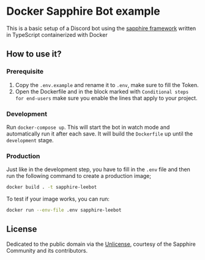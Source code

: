 # Docker Sapphire Bot example

This is a basic setup of a Discord bot using the [sapphire framework][sapphire] written in TypeScript containerized with Docker

## How to use it?

### Prerequisite

1. Copy the `.env.example` and rename it to `.env`, make sure to fill the Token.
2. Open the Dockerfile and in the block marked with `Conditional steps for end-users` make sure you enable the lines that apply to your project.

### Development

Run `docker-compose up`. This will start the bot in watch mode and automatically run it after each save.
It will build the `Dockerfile` up until the `development` stage.

### Production

Just like in the development step, you have to fill in the `.env` file and then run the following command to create a production image;

```sh
docker build . -t sapphire-leebot
```

To test if your image works, you can run:

```sh
docker run --env-file .env sapphire-leebot
```

## License

Dedicated to the public domain via the [Unlicense], courtesy of the Sapphire Community and its contributors.

[sapphire]: https://github.com/sapphiredev/framework
[unlicense]: https://github.com/sapphiredev/examples/blob/main/LICENSE.md
